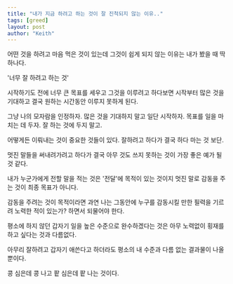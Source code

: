 ```yaml
---
title: "내가 지금 하려고 하는 것이 잘 진척되지 않는 이유.."
tags: [greed]
layout: post
author: "Keith"
---
```


어떤 것을 하려고 마음 먹은 것이 있는데 그것이 쉽게 되지 않는 이유는 내가 봤을 때 딱 하나다.

'너무 잘 하려고 하는 것'

시작하기도 전에 너무 큰 목표를 세우고 그것을 이루려고 하다보면 시작부터 많은 것을 기대하고 결국 원하는 시간동안 이루지 못하게 된다.

그냥 나의 모자람을 인정하자. 많은 것을 기대하지 말고 일단 시작하자. 목표를 일을 마치는 데 두자. 잘 하는 것에 두지 말고.

어떻게든 이뤄내는 것이 중요한 것들이 있다. 잘하려고 하다가 결국 하다 마는 것 보단. 

멋진 말들을 써내려가려고 하다가 결국 아무 것도 쓰지 못하는 것이 가장 좋은 예가 될 것 같다.

내가 누군가에게 전할 말을 적는 것은 '전달'에 목적이 있는 것이지 멋진 말로 감동을 주는 것이 최종 목표가 아니다.

감동을 주려는 것이 목적이라면 과연 나는 그동안에 누구를 감동시킬 만한 필력을 기르려 노력한 적이 있는가? 하면서 되물어야 한다.

평소에 하지 않던 갑자기 일을 높은 수준으로 완수하겠다는 것은 아무 노력없이 횡재를 하고 싶다는 것과 다름없다. 

아무리 잘하려고 갑자기 애쓴다고 하더라도 평소의 내 수준과 다름 없는 결과물이 나올 뿐이다. 

콩 심은데 콩 나고 팥 심은데 팥 나는 것이다. 